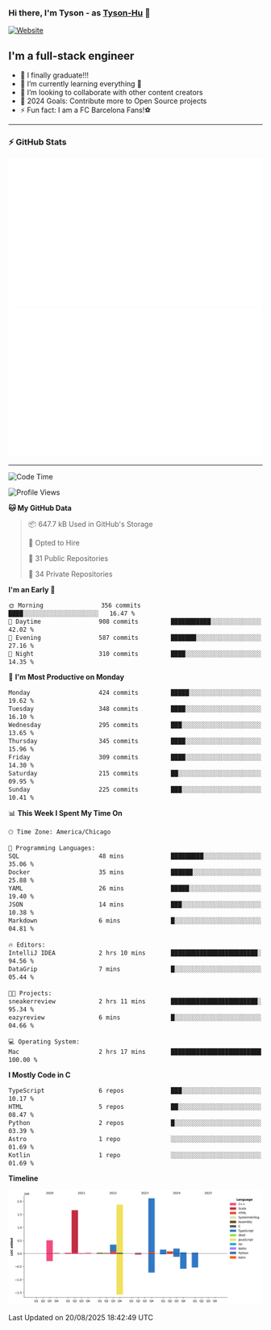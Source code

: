### Hi there, I'm Tyson - as [Tyson-Hu][website] 👋

[![Website](https://img.shields.io/website?label=Tianzhe.me&style=for-the-badge&url=https%3A%2F%2Ftianzhe.me)](https://tianzhe.me)


## I'm a full-stack engineer

- 🔭 I finally graduate!!!
- 🌱 I’m currently learning everything 🤣
- 👯 I’m looking to collaborate with other content creators
- 🥅 2024 Goals: Contribute more to Open Source projects
- ⚡ Fun fact: I am a FC Barcelona Fans!⚽️

---

### ⚡️ GitHub Stats
![](https://raw.githubusercontent.com/Tyson-Hu/github-stats-card/master/generated/overview.svg)
![](https://raw.githubusercontent.com/Tyson-Hu/github-stats-card/master/generated/languages.svg)

---

<!--START_SECTION:waka-->
![Code Time](http://img.shields.io/badge/Code%20Time-377%20hrs%2012%20mins-blue)

![Profile Views](http://img.shields.io/badge/Profile%20Views-0-blue)

**🐱 My GitHub Data** 

> 📦 647.7 kB Used in GitHub's Storage 
 > 
> 💼 Opted to Hire
 > 
> 📜 31 Public Repositories 
 > 
> 🔑 34 Private Repositories 
 > 
**I'm an Early 🐤** 

```text
🌞 Morning                356 commits         ████░░░░░░░░░░░░░░░░░░░░░   16.47 % 
🌆 Daytime                908 commits         ███████████░░░░░░░░░░░░░░   42.02 % 
🌃 Evening                587 commits         ███████░░░░░░░░░░░░░░░░░░   27.16 % 
🌙 Night                  310 commits         ████░░░░░░░░░░░░░░░░░░░░░   14.35 % 
```
📅 **I'm Most Productive on Monday** 

```text
Monday                   424 commits         █████░░░░░░░░░░░░░░░░░░░░   19.62 % 
Tuesday                  348 commits         ████░░░░░░░░░░░░░░░░░░░░░   16.10 % 
Wednesday                295 commits         ███░░░░░░░░░░░░░░░░░░░░░░   13.65 % 
Thursday                 345 commits         ████░░░░░░░░░░░░░░░░░░░░░   15.96 % 
Friday                   309 commits         ████░░░░░░░░░░░░░░░░░░░░░   14.30 % 
Saturday                 215 commits         ██░░░░░░░░░░░░░░░░░░░░░░░   09.95 % 
Sunday                   225 commits         ███░░░░░░░░░░░░░░░░░░░░░░   10.41 % 
```


📊 **This Week I Spent My Time On** 

```text
🕑︎ Time Zone: America/Chicago

💬 Programming Languages: 
SQL                      48 mins             █████████░░░░░░░░░░░░░░░░   35.06 % 
Docker                   35 mins             ██████░░░░░░░░░░░░░░░░░░░   25.88 % 
YAML                     26 mins             █████░░░░░░░░░░░░░░░░░░░░   19.40 % 
JSON                     14 mins             ███░░░░░░░░░░░░░░░░░░░░░░   10.38 % 
Markdown                 6 mins              █░░░░░░░░░░░░░░░░░░░░░░░░   04.81 % 

🔥 Editors: 
IntelliJ IDEA            2 hrs 10 mins       ████████████████████████░   94.56 % 
DataGrip                 7 mins              █░░░░░░░░░░░░░░░░░░░░░░░░   05.44 % 

🐱‍💻 Projects: 
sneakerreview            2 hrs 11 mins       ████████████████████████░   95.34 % 
eazyreview               6 mins              █░░░░░░░░░░░░░░░░░░░░░░░░   04.66 % 

💻 Operating System: 
Mac                      2 hrs 17 mins       █████████████████████████   100.00 % 
```

**I Mostly Code in C** 

```text
TypeScript               6 repos             ███░░░░░░░░░░░░░░░░░░░░░░   10.17 % 
HTML                     5 repos             ██░░░░░░░░░░░░░░░░░░░░░░░   08.47 % 
Python                   2 repos             █░░░░░░░░░░░░░░░░░░░░░░░░   03.39 % 
Astro                    1 repo              ░░░░░░░░░░░░░░░░░░░░░░░░░   01.69 % 
Kotlin                   1 repo              ░░░░░░░░░░░░░░░░░░░░░░░░░   01.69 % 
```



**Timeline**

![Lines of Code chart](https://raw.githubusercontent.com/Tyson-Hu/Tyson-Hu/main/assets/bar_graph.png)


 Last Updated on 20/08/2025 18:42:49 UTC
<!--END_SECTION:waka-->


[website]: https://github.com/Tyson-Hu
